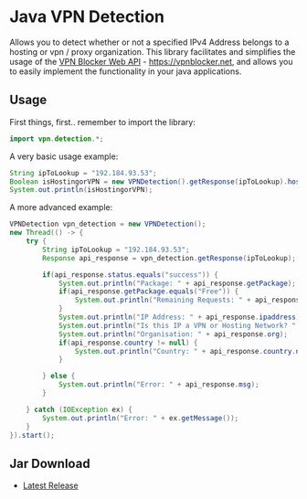 # Java VPN Detection

Allows you to detect whether or not a specified IPv4 Address belongs to a hosting or vpn / proxy organization.
This library facilitates and simplifies the usage of the [VPN Blocker Web API](https://vpnblocker.net) - https://vpnblocker.net, and allows you to easily implement the functionality in your java applications.


## Usage

First things, first.. remember to import the library:

```java
import vpn.detection.*;
```


A very basic usage example:

```java
String ipToLookup = "192.184.93.53";
Boolean isHostingorVPN = new VPNDetection().getResponse(ipToLookup).hostip;
System.out.println(isHostingorVPN);
```

A more advanced example:

```java
VPNDetection vpn_detection = new VPNDetection();
new Thread(() -> {
    try {
        String ipToLookup = "192.184.93.53";
        Response api_response = vpn_detection.getResponse(ipToLookup);

        if(api_response.status.equals("success")) {
            System.out.println("Package: " + api_response.getPackage);
            if(api_response.getPackage.equals("Free")) {
                System.out.println("Remaining Requests: " + api_response.remaining_requests);
            }
            System.out.println("IP Address: " + api_response.ipaddress);
            System.out.println("Is this IP a VPN or Hosting Network? " + api_response.hostip);
            System.out.println("Organisation: " + api_response.org);
            if(api_response.country != null) {
                System.out.println("Country: " + api_response.country.name);
            }

        } else {
            System.out.println("Error: " + api_response.msg);
        }

    } catch (IOException ex) {
        System.out.println("Error: " + ex.getMessage());
    }
}).start();
```

## Jar Download
* [Latest Release](https://github.com/HiddenMotives/Java-VPNDetection/releases/latest)
